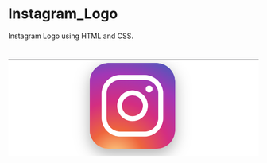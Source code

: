 # Instagram_Logo
Instagram Logo using HTML and CSS. 
#
<img src="https://github.com/Divya-mariyam/Instagram_Logo/blob/master/instagram_logo.png">

